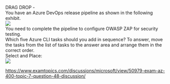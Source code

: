 DRAG DROP -<br/>You have an Azure DevOps release pipeline as shown in the following exhibit.<br/><img src="https://www.examtopics.com/assets/media/exam-media/04257/0033300001.jpg" class="in-exam-image"/><br/>You need to complete the pipeline to configure OWASP ZAP for security testing.<br/>Which five Azure CLI tasks should you add in sequence? To answer, move the tasks from the list of tasks to the answer area and arrange them in the correct order.<br/>Select and Place:<br/><img src="https://www.examtopics.com/assets/media/exam-media/04257/0033400001.png" class="in-exam-image"/><br/><p><a href="https://www.examtopics.com/discussions/microsoft/view/50979-exam-az-400-topic-7-question-48-discussion/">https://www.examtopics.com/discussions/microsoft/view/50979-exam-az-400-topic-7-question-48-discussion/</a></p><script src="https://giscus.app/client.js"                    data-repo="azsamples/az204"                    data-repo-id="R_kgDOMRXzDQ"                    data-category="General"                    data-category-id="DIC_kwDOMRXzDc4Cgi27"                    data-mapping="pathname"                    data-strict="0"                    data-reactions-enabled="0"                    data-emit-metadata="0"                    data-input-position="bottom"                    data-theme="preferred_color_scheme"                    data-lang="en"                    crossorigin="anonymous"                    async>                    </script>